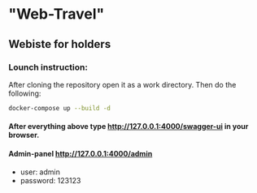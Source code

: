 # "Web-Travel"
## Webiste for holders

### Lounch instruction:
After cloning the repository open it as a work directory. Then do the following:

```bash
docker-compose up --build -d
```

#### After everything above type http://127.0.0.1:4000/swagger-ui in your browser.

#### Admin-panel http://127.0.0.1:4000/admin
- user: admin
- password: 123123
